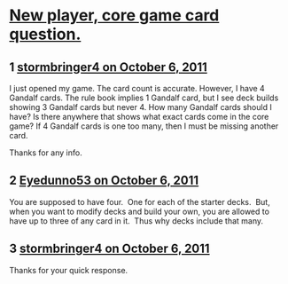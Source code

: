 # [New player, core game card question.](https://community.fantasyflightgames.com/topic/54299-new-player-core-game-card-question/)

## 1 [stormbringer4 on October 6, 2011](https://community.fantasyflightgames.com/topic/54299-new-player-core-game-card-question/?do=findComment&comment=537981)

I just opened my game. The card count is accurate. However, I have 4 Gandalf cards. The rule book implies 1 Gandalf card, but I see deck builds showing 3 Gandalf cards but never 4. How many Gandalf cards should I have? Is there anywhere that shows what exact cards come in the core game? If 4 Gandalf cards is one too many, then I must be missing another card.

Thanks for any info.

## 2 [Eyedunno53 on October 6, 2011](https://community.fantasyflightgames.com/topic/54299-new-player-core-game-card-question/?do=findComment&comment=537983)

You are supposed to have four.  One for each of the starter decks.  But, when you want to modify decks and build your own, you are allowed to have up to three of any card in it.  Thus why decks include that many.

## 3 [stormbringer4 on October 6, 2011](https://community.fantasyflightgames.com/topic/54299-new-player-core-game-card-question/?do=findComment&comment=537985)

Thanks for your quick response.

